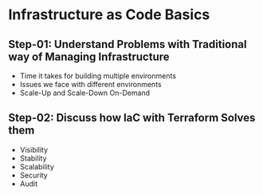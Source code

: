 # Infrastructure as Code Basics

## Step-01: Understand Problems with Traditional way of Managing Infrastructure
- Time it takes for building multiple environments
- Issues we face with different environments
- Scale-Up and Scale-Down On-Demand

## Step-02: Discuss how IaC with Terraform Solves them
- Visibility
- Stability
- Scalability
- Security
- Audit
